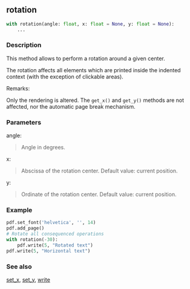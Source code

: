 ## rotation ##

```python
with rotation(angle: float, x: float = None, y: float = None):
    ...
```

### Description ###

This method allows to perform a rotation around a given center.

The rotation affects all elements which are printed inside the indented context
(with the exception of clickable areas).

Remarks:

Only the rendering is altered. The `get_x()` and `get_y()` methods are not affected,
nor the automatic page break mechanism.

### Parameters ###

angle:
> Angle in degrees.

x:
> Abscissa of the rotation center. Default value: current position.

y:
> Ordinate of the rotation center. Default value: current position.

### Example ###
```python
pdf.set_font('helvetica', '', 14)
pdf.add_page()
# Rotate all consequenced operations
with rotation(-30):
    pdf.write(5, "Rotated text")
pdf.write(5, "Horizontal text")
```

### See also ###

[set_x](set_x.md), [set_y](set_y.md), [write](write.md)

